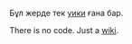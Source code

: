 Бұл жерде тек [уики](https://github.com/pkigovkz/sdkinfo/wiki) ғана бар.

There is no code. Just a [wiki](https://github.com/pkigovkz/sdkinfo/wiki).
